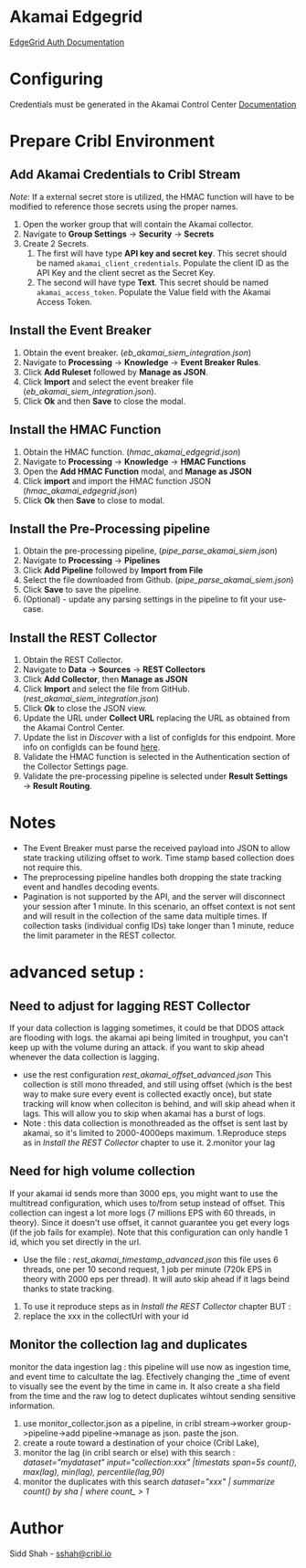 # Akamai Edgegrid

[EdgeGrid Auth Documentation](https://techdocs.akamai.com/developer/docs/authenticate-with-edgegrid#authentication-protocol-specification)

# Configuring

Credentials must be generated in the Akamai Control Center [Documentation](https://techdocs.akamai.com/developer/docs/create-a-client-with-custom-permissions)

# Prepare Cribl Environment

## Add Akamai Credentials to Cribl Stream

*Note*: If a external secret store is utilized, the HMAC function will have to be modified to reference those secrets using the proper names.

1. Open the worker group that will contain the Akamai collector.
2. Navigate to **Group Settings** → **Security** → **Secrets**
3. Create 2 Secrets. 
   1. The first will have type **API key and secret key**. This secret should be named `akamai_client_credentials`. Populate the client ID as the API Key and the client secret as the Secret Key.
   2. The second will have type **Text**. This secret should be named `akamai_access_token`. Populate the Value field with the Akamai Access Token.

## Install the Event Breaker
1. Obtain the event breaker. (*eb_akamai_siem_integration.json*)
2. Navigate to **Processing** → **Knowledge** → **Event Breaker Rules**.
3. Click **Add Ruleset** followed by **Manage as JSON**.
4. Click **Import** and select the event breaker file (*eb_akamai_siem_integration.json*).
5. Click **Ok** and then **Save** to close the modal.

## Install the HMAC Function
1. Obtain the HMAC function. (*hmac_akamai_edgegrid.json*)
2. Navigate to **Processing** → **Knowledge** → **HMAC Functions**
3. Open the **Add HMAC Function** modal, and **Manage as JSON**
4. Click **import** and import the HMAC function JSON (*hmac_akamai_edgegrid.json*)
5. Click **Ok** then **Save** to close to modal.

## Install the Pre-Processing pipeline
1. Obtain the pre-processing pipeline, (*pipe_parse_akamai_siem.json*)
2. Navigate to **Processing** → **Pipelines**
3. Click **Add Pipeline** followed by **Import from File**
4. Select the file downloaded from Github. (*pipe_parse_akamai_siem.json*)
5. Click **Save** to save the pipeline.
6. (Optional) - update any parsing settings in the pipeline to fit your use-case.

## Install the REST Collector
1. Obtain the REST Collector.
2. Navigate to **Data** → **Sources** → **REST Collectors**
3. Click **Add Collector**, then **Manage as JSON**
4. Click **Import** and select the file from GitHub. (*rest_akamai_siem_integration.json*)
5. Click **Ok** to close the JSON view.
6. Update the URL under **Collect URL** replacing the URL as obtained from the Akamai Control Center.
7. Update the list in *Discover* with a list of configIds for this endpoint. More info on configIds can be found [here](https://techdocs.akamai.com/siem-integration/reference/get-configid).
8. Validate the HMAC function is selected in the Authentication section of the Collector Settings page.
9. Validate the pre-processing pipeline is selected under **Result Settings** → **Result Routing**.



# Notes

- The Event Breaker must parse the received payload into JSON to allow state tracking utilizing offset to work. Time stamp based collection does not require this.
- The preprocessing pipeline handles both dropping the state tracking event and handles decoding events.
- Pagination is not supported by the API, and the server will disconnect your session after 1 minute. In this scenario, an offset context is not sent and will result in the collection of the same data multiple times. If collection tasks (individual config IDs) take longer than 1 minute, reduce the limit parameter in the REST collector.


# advanced setup : 
## Need to adjust for lagging REST Collector
If your data collection is lagging sometimes, it could be that DDOS attack are flooding with logs. the akamai api being limited in troughput, you can't keep up with the volume during an attack. if you want to skip ahead whenever the data collection is lagging.
- use the rest configuration *rest_akamai_offset_advanced.json* 
This collection is still mono threaded, and still using offset (which is the best way to make sure every event is collected exactly once), but state tracking will know when colleciton is behind, and will skip ahead when it lags. This will allow you to skip when akamai has a burst of logs.
- Note : this data collection is monothreaded as the offset is sent last by akamai, so it's limited to 2000-4000eps maximum.
1.Reproduce steps as in *Install the REST Collector* chapter to use it.
2.monitor your lag 


## Need for high volume collection
If your akamai id sends more than 3000 eps, you might want to use the multitread configuration, which uses to/from setup instead of offset. 
This collection can ingest a lot more logs (7 millions EPS with 60 threads, in theory). Since it doesn't use offset, it cannot guarantee you get every logs (if the job fails for example).
Note that this configuration can only handle 1 id, which you set directly in the url.
- Use the file : *rest_akamai_timestamp_advanced.json*
this file uses 6 threads, one per 10 second request, 1 job per minute (720k EPS in theory with 2000 eps per thread). It will auto skip ahead if it lags beind thanks to state tracking.
1. To use it reproduce steps as in *Install the REST Collector* chapter BUT : 
2. replace the xxx in the collectUrl with your id

## Monitor the collection lag and duplicates
monitor the data ingestion lag : this pipeline will use now as ingestion time, and event time to calcultate the lag. Efectively changing the _time of event to visually see the event by the time in came in. It also create a sha field from the time and the raw log to detect duplicates wihtout sending sensitive information. 
1. use monitor_collector.json as a pipeline, in cribl stream->worker group->pipeline->add pipeline->manage as json. paste the json.
2. create a route toward a destination of your choice (Cribl Lake), 
3. monitor the lag (in cribl search or else) with this search : *dataset="mydataset" input="collection:xxx" |timestats span=5s count(), max(lag), min(lag), percentile(lag,90)* 
4. monitor the duplicates with this search *dataset="xxx"  | summarize count() by sha | where count_ > 1*

# Author
Sidd Shah - sshah@cribl.io

